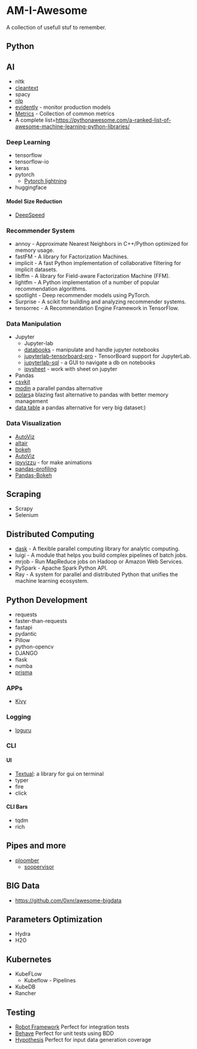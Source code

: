 # AM-I-Awesome

A collection of usefull stuf to remember.

## Python

## AI

- nltk
- [cleantext](https://github.com/prasanthg3/cleantext)
- spacy
- [nlp](https://github.com/keon/awesome-nlp#user-content-python)
- [evidently](https://github.com/evidentlyai/evidently) - monitor production models
- [Metrics](https://github.com/benhamner/Metrics) - Collection of common metrics
- A complete list=<https://pythonawesome.com/a-ranked-list-of-awesome-machine-learning-python-libraries/>

### Deep Learning

- tensorflow
- tensorflow-io
- keras
- pytorch
  - [Pytorch lightning](https://pytorch-lightning.readthedocs.io/en/latest/)
- huggingface

#### Model Size Reduction

- [DeepSpeed](https://github.com/microsoft/DeepSpeed)

### Recommender System

- annoy - Approximate Nearest Neighbors in C++/Python optimized for memory usage.
- fastFM - A library for Factorization Machines.
- implicit - A fast Python implementation of collaborative filtering for implicit datasets.
- libffm - A library for Field-aware Factorization Machine (FFM).
- lightfm - A Python implementation of a number of popular recommendation algorithms.
- spotlight - Deep recommender models using PyTorch.
- Surprise - A scikit for building and analyzing recommender systems.
- tensorrec - A Recommendation Engine Framework in TensorFlow.

### Data Manipulation

- Jupyter
  - Jupyter-lab
  - [databooks](https://github.com/datarootsio/databooks) - manipulate and handle jupyter notebooks
  - [jupyterlab-tensorboard-pro](https://github.com/HFAiLab/jupyterlab_tensorboard_pro) - TensorBoard support for JupyterLab.
  - [jupyterlab-sql](https://github.com/pbugnion/jupyterlab-sql) - a GUI to navigate a db on notebooks
  - [ipysheet](https://github.com/QuantStack/ipysheet/) - work with sheet on jupyter
- Pandas
- [csvkit](https://csvkit.readthedocs.io)
- [modin](https://github.com/modin-project/modin) a parallel pandas alternative
- [polars](https://github.com/pola-rs/polars)a blazing fast alternative to pandas with better memory management
- [data table](https://datatable.readthedocs.io/en/latest/start/quick-start.html) a pandas alternative for very big dataset:)

### Data Visualization

- [AutoViz](https://github.com/AutoViML/AutoViz)
- [altair](https://github.com/altair-viz/altair)
- [bokeh](https://bokeh.org/)
- [AutoViz](https://github.com/AutoViML/AutoViz)
- [ipyvizzu](https://github.com/vizzuhq/ipyvizzu) - for make animations
- [pandas-profiling](https://github.com/ydataai/ydata-profiling)
- [Pandas-Bokeh](https://github.com/PatrikHlobil/Pandas-Bokeh)

## Scraping

- Scrapy
- Selenium
  
## Distributed Computing

- [dask](https://www.dask.org/) - A flexible parallel computing library for analytic computing.
- luigi - A module that helps you build complex pipelines of batch jobs.
- mrjob - Run MapReduce jobs on Hadoop or Amazon Web Services.
- PySpark - Apache Spark Python API.
- Ray - A system for parallel and distributed Python that unifies the machine learning ecosystem.

## Python Development

- requests
- faster-than-requests
- fastapi
- pydantic
- Pillow
- python-opencv
- DJANGO
- flask
- numba
- [prisma](https://github.com/RobertCraigie/prisma-client-py)

### APPs

- [Kivy](https://kivy.org/)

### Logging

- [loguru](https://github.com/Delgan/loguru)

### CLI

#### UI

- [Textual](https://github.com/Textualize/textual): a library for gui on terminal
- typer
- fire
- click

#### CLI Bars

- tqdm
- rich

## Pipes and more

- [ploomber](https://ploomber.io/)
  - [soopervisor](https://github.com/ploomber/soopervisor)

## BIG Data

- <https://github.com/0xnr/awesome-bigdata>

## Parameters Optimization

- Hydra
- H2O

## Kubernetes

- KubeFLow
  - Kubeflow - Pipelines
- KubeDB
- Rancher

## Testing

- [Robot Framework](https://robotframework.org/?tab=0#getting-started) Perfect for integration tests
- [Behave](https://behave.readthedocs.io/en/stable/tutorial.html) Perfect for unit tests using BDD
- [Hypothesis](https://hypothesis.readthedocs.io/en/latest/quickstart.html) Perfect for input data generation coverage
